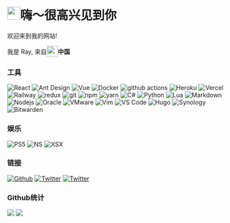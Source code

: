 <h1><img src="https://emojis.slackmojis.com/emojis/images/1643515259/12806/meow_attention.png?1643515259" width="30"/>嗨～很高兴见到你</h1>

<p>欢迎来到我的网站!</p>
<p style="display: flex;align-items: center">我是 Ray, 来自 <img src="https://cdn-icons-png.flaticon.com/512/323/323363.png" width="26"/> <b>中国</b>

<h3>工具</h3>
<p>
  <img alt="React" src="https://img.shields.io/badge/-React-45b8d8?style=flat-square&logo=react&logoColor=white" />
  <img alt="Ant Design" src="https://img.shields.io/badge/-Ant%20Design-3f80ff?style=flat-square&logo=antdesign&logoColor=white" />
  <img alt="Vue" src="https://img.shields.io/badge/-Vue-4ebe7f?style=flat-square&logo=vuedotjs&logoColor=white" />
  <img alt="Docker" src="https://img.shields.io/badge/-Docker-46a2f1?style=flat-square&logo=docker&logoColor=white" />
  <img alt="github actions" src="https://img.shields.io/badge/-Github_Actions-2088FF?style=flat-square&logo=github-actions&logoColor=white" />
  <img alt="Heroku" src="https://img.shields.io/badge/-Heroku-430098?style=flat-square&logo=heroku&logoColor=white" />
  <img alt="Vercel" src="https://img.shields.io/badge/-Vercel-000?style=flat-square&logo=vercel&logoColor=white" />
  <img alt="Railway" src="https://img.shields.io/badge/-Railway-000?style=flat-square&logo=railway&logoColor=white" />
  <img alt="redux" src="https://img.shields.io/badge/-Redux-764ABC?style=flat-square&logo=redux&logoColor=white" />
  <img alt="git" src="https://img.shields.io/badge/-Git-F05032?style=flat-square&logo=git&logoColor=white" />
  <img alt="npm" src="https://img.shields.io/badge/-NPM-CB3837?style=flat-square&logo=npm&logoColor=white" />
  <img alt="yarn" src="https://img.shields.io/badge/-yarn-2188B6?style=flat-square&logo=yarn&logoColor=white" />
  <img alt="C#" src="https://img.shields.io/badge/-C%23-430098?style=flat-square&logo=csharp&logoColor=white" />
  <img alt="Python" src="https://img.shields.io/badge/-Python-446e9e?style=flat-square&logo=python&logoColor=white" />
  <img alt="Lua" src="https://img.shields.io/badge/-Lua-09007c?style=flat-square&logo=lua&logoColor=white" />
  <img alt="Markdown" src="https://img.shields.io/badge/-Markdown-000000?style=flat-square&logo=markdown&logoColor=white" />
  <img alt="Nodejs" src="https://img.shields.io/badge/-Nodejs-43853d?style=flat-square&logo=Node.js&logoColor=white" />
  <img alt="Oracle" src="https://img.shields.io/badge/-Oracle-ff0000?style=flat-square&logo=oracle&logoColor=white" />
  <img alt="VMware" src="https://img.shields.io/badge/-VMWare-43853d?style=flat-square&logo=vmware&logoColor=white" />
  <img alt="Vim" src="https://img.shields.io/badge/-Vim-39912e?style=flat-square&logo=vim&logoColor=white" />
  <img alt="VS Code" src="https://img.shields.io/badge/-VS%20Code-4880b5?style=flat-square&logo=visualstudiocode&logoColor=white" />
  <img alt="Hugo" src="https://img.shields.io/badge/-Hugo-ef548a?style=flat-square&logo=hugo&logoColor=white" />
  <img alt="Synology" src="https://img.shields.io/badge/-Synology-000?style=flat-square&logo=synology&logoColor=white" />
  <img alt="Bitwarden" src="https://img.shields.io/badge/-Bitwarden-175ddc?style=flat-square&logo=bitwarden&logoColor=white" />
</p>
<h3>娱乐</h3>
<p>
  <img alt="PS5" src="https://img.shields.io/badge/-PlayStation%205-3d86f9?style=flat-square&logo=playstation5&logoColor=white" />
  <img alt="NS" src="https://img.shields.io/badge/-Nintendo%20Switch-d6321d?style=flat-square&logo=nintendoswitch&logoColor=white" />
  <img alt="XSX" src="https://img.shields.io/badge/-Xbox%20Series%20X-327a09?style=flat-square&logo=xbox&logoColor=white" />
</p>
<h3>链接</h3>
<p>
  <a href="https://github.com/fgprodigal" target="_blank"><img alt="Github" src="https://img.shields.io/badge/-GitHub-12100E.svg?&style=for-the-badge&logo=Github&logoColor=white" /></a>
  <a href="https://twitter.com/fgprodigal" target="_blank"><img alt="Twitter" src="https://img.shields.io/badge/twitter-%231DA1F2.svg?&style=for-the-badge&logo=twitter&logoColor=white" /></a>
  <a href="https://blog.rayw.tech" target="_blank"><img alt="Twitter" src="https://img.shields.io/badge/My%20Blog-430098.svg?&style=for-the-badge&logo=hugo&logoColor=white" /></a>
</p>

<h3>Github统计</h3>
<p>
  <img src="https://github-readme-stats.vercel.app/api?username=fgprodigal&theme=vue&border_radius=0"/>
  <img src="https://github-readme-stats.vercel.app/api/top-langs/?username=anuraghazra&layout=compact&theme=vue&border_radius=0"/>
</p>
